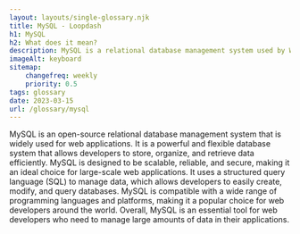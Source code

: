 ```yaml
--- 
layout: layouts/single-glossary.njk
title: MySQL - Loopdash
h1: MySQL
h2: What does it mean?
description: MySQL is a relational database management system used by WordPress to store and retrieve data for websites and applications.
imageAlt: keyboard
sitemap:
	changefreq: weekly
	priority: 0.5
tags: glossary
date: 2023-03-15
url: /glossary/mysql
---
```


MySQL is an open-source relational database management system that is widely used for web applications. It is a powerful and flexible database system that allows developers to store, organize, and retrieve data efficiently. MySQL is designed to be scalable, reliable, and secure, making it an ideal choice for large-scale web applications. It uses a structured query language (SQL) to manage data, which allows developers to easily create, modify, and query databases. MySQL is compatible with a wide range of programming languages and platforms, making it a popular choice for web developers around the world. Overall, MySQL is an essential tool for web developers who need to manage large amounts of data in their applications.
